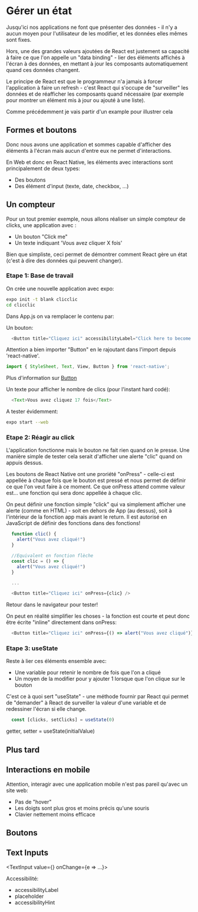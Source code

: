 # Gérer un état

Jusqu'ici nos applications ne font que présenter des données - il n'y a aucun moyen pour l'utilisateur de les modifier, et les données elles mêmes sont fixes.

Hors, une des grandes valeurs ajoutées de React est justement sa capacité à faire ce que l'on appelle un "data binding" - lier des éléments affichés à l'écran à des données, en mettant à jour les composants automatiquement quand ces données changent.

Le principe de React est que le programmeur n'a jamais à forcer l'application à faire un refresh - c'est React qui s'occupe de "surveiller" les données et de réafficher les composants quand nécessaire (par exemple pour montrer un élément mis à jour ou ajouté à une liste).

Comme précédemment je vais partir d'un example pour illustrer cela

## Formes et boutons

Donc nous avons une application et sommes capable d'afficher des éléments à l'écran mais aucun d'entre eux ne permet d'interactions.

En Web et donc en React Native, les éléments avec interactions sont principalement de deux types:

- Des boutons
- Des élément d'input (texte, date, checkbox, ...)

## Un compteur

Pour un tout premier exemple, nous allons réaliser un simple compteur de clicks, une application avec :

- Un bouton "Click me"
- Un texte indiquant 'Vous avez cliquer X fois'

Bien que simpliste, ceci permet de démontrer comment React gère un état (c'est à dire des données qui peuvent changer).

### Etape 1: Base de travail

On crée une nouvelle application avec expo:

```bash
expo init -t blank clicclic
cd clicclic
```

Dans App.js on va remplacer le contenu par:

Un bouton:

```JavaScript
  <Button title="Cliquez ici" accessibilityLabel="Click here to become the best clicker!" />
```

Attention a bien importer "Button" en le rajoutant dans l'import depuis 'react-native'.


```JavaScript
import { StyleSheet, Text, View, Button } from 'react-native';
```

Plus d'information sur [Button](https://reactnative.dev/docs/button)

Un texte pour afficher le nombre de clics (pour l'instant hard codé):

```JavaScript
  <Text>Vous avez cliquez 17 fois</Text>
```

A tester évidemment:

```bash
expo start --web
```

### Etape 2: Réagir au click

L'application fonctionne mais le bouton ne fait rien quand on le presse. 
Une manière simple de tester cela serait d'afficher une alerte "clic" quand on appuis dessus.

Les boutons de React Native ont une proriété "onPress" - celle-ci est appellée à chaque fois que le bouton est pressé et nous permet de définir ce que l'on veut faire à ce moment. Ce que onPress attend comme valeur est... une fonction qui sera donc appellée à chaque clic.

On peut définir une fonction simple "click" qui va simplement afficher une alerte (comme en HTML) - soit en dehors de App (au dessus), soit à l'intérieur de la fonction app mais avant le return. Il est autorisé en JavaScript de définir des fonctions dans des fonctions!

```JavaScript
  function clic() {
    alert("Vous avez cliqué!")
  }

  //Equivalent en fonction flèche
  const clic = () => {
    alert("Vous avez cliqué!")
  }

  ...

  <Button title="Cliquez ici" onPress={clic} />
```

Retour dans le navigateur pour tester!

On peut en réalité simplifier les choses - la fonction est courte et peut donc être écrite "inline" directement dans onPress:


```JavaScript
  <Button title="Cliquez ici" onPress={() => alert("Vous avez cliqué")} />
```

### Etape 3: useState

Reste à lier ces éléments ensemble avec:

- Une variable pour retenir le nombre de fois que l'on a cliqué
- Un moyen de la modifier pour y ajouter 1 lorsque que l'on clique sur le bouton

C'est ce à quoi sert "useState" - une méthode fournir par React qui permet de "demander" à React de surveiller la valeur d'une variable et de redessiner l'écran si elle change.

```JavaScript
  const [clicks, setClicks] = useState(0)
```

getter, setter = useState(initialValue)

## Plus tard
## Interactions en mobile

Attention, interagir avec une application mobile n'est pas pareil qu'avec un site web:

- Pas de "hover"
- Les doigts sont plus gros et moins précis qu'une souris
- Clavier nettement moins efficace

## Boutons

## Text Inputs

<TextInput value={} onChange={e => ...}>

Accessibilité:

- accessibilityLabel
- placeholder
- accessibilityHint
